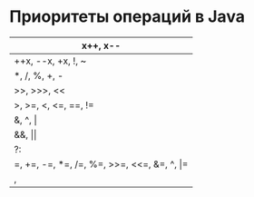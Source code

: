 # Приоритеты операций в Java
|x++, x--|
|--------|
|++x, --x, +x, !, ~|
|*, /, %, +, -|
|\>>, >>>, <<|
|\>, >=, <, <=, ==, !=|
|&, ^, &#124; |
|&&, &#124;&#124; |
|?:|
|=, +=, -=, *=, /=, %=, >>=, <<=, &=, ^, &#124;= |
|,|
